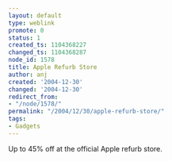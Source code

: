 ```yaml
---
layout: default
type: weblink
promote: 0
status: 1
created_ts: 1104368227
changed_ts: 1104368287
node_id: 1578
title: Apple Refurb Store
author: anj
created: '2004-12-30'
changed: '2004-12-30'
redirect_from:
- "/node/1578/"
permalink: "/2004/12/30/apple-refurb-store/"
tags:
- Gadgets
---
```

Up to 45% off at the official Apple refurb store.
